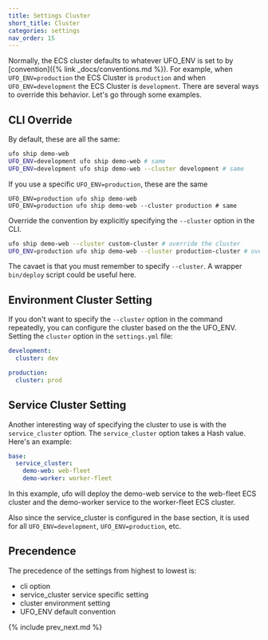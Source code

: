 ```yaml
---
title: Settings Cluster
short_title: Cluster
categories: settings
nav_order: 15
---
```


Normally, the ECS cluster defaults to whatever UFO_ENV is set to by [convention]({% link _docs/conventions.md %}).  For example, when `UFO_ENV=production` the ECS Cluster is `production` and when `UFO_ENV=development` the ECS Cluster is `development`.  There are several ways to override this behavior. Let's go through some examples.

## CLI Override

By default, these are all the same:

```sh
ufo ship demo-web
UFO_ENV=development ufo ship demo-web # same
UFO_ENV=development ufo ship demo-web --cluster development # same
```

If you use a specific `UFO_ENV=production`, these are the same

```
UFO_ENV=production ufo ship demo-web
UFO_ENV=production ufo ship demo-web --cluster production # same
```

Override the convention by explicitly specifying the `--cluster` option in the CLI.

```sh
ufo ship demo-web --cluster custom-cluster # override the cluster
UFO_ENV=production ufo ship demo-web --cluster production-cluster # override the cluster
```

The cavaet is that you must remember to specify `--cluster`.  A wrapper `bin/deploy` script could be useful here.

## Environment Cluster Setting

If you don't want to specify the `--cluster` option in the command repeatedly, you can configure the cluster based on the the UFO_ENV.  Setting the `cluster` option in the `settings.yml` file:

```yaml
development:
  cluster: dev

production:
  cluster: prod
```

## Service Cluster Setting

Another interesting way of specifying the cluster to use is with the `service_cluster` option.  The `service_cluster` option takes a Hash value. Here's an example:

```yaml
base:
  service_cluster:
    demo-web: web-fleet
    demo-worker: worker-fleet
```

In this example, ufo will deploy the demo-web service to the web-fleet ECS cluster and the demo-worker service to the worker-fleet ECS cluster.

Also since the service_cluster is configured in the base section, it is used for all `UFO_ENV=development`, `UFO_ENV=production`, etc.

## Precendence

The precedence of the settings from highest to lowest is:

* cli option
* service_cluster service specific setting
* cluster environment setting
* UFO_ENV default convention

{% include prev_next.md %}